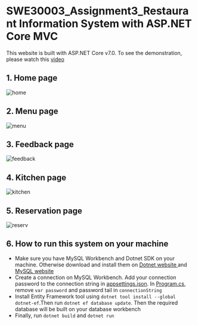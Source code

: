 # SWE30003_Assignment3_Restaurant Information System with ASP.NET Core MVC</h1>
This website is built with ASP.NET Core v7.0. To see the demonstration, please watch this [video](https://www.youtube.com/watch?v=bMnRvEmOjUs)

## 1. Home page
![home](https://drive.google.com/uc?export=view&id=1ok_iTkZSI0OvRHaP8ZAyjOIsWwkmkXTr)

## 2. Menu page
![menu](https://drive.google.com/uc?export=view&id=1TortiwOgJ3s1APOHZaX6SfYtlG7SR313)

## 3. Feedback page
![feedback](https://drive.google.com/uc?export=view&id=19CfyEl8FIHob8gshAlcCNG7YtDz3FXZi)

## 4. Kitchen page
![kitchen](https://drive.google.com/uc?export=view&id=1jysqk55kjiaLKwPXuEd9wYZyu1_EA9rP)

## 5. Reservation page
![reserv](https://drive.google.com/uc?export=view&id=1d7_yVzqBwyHiuvi3QITSWIVDilKCXJGi)

## 6. How to run this system on your machine
- Make sure you have MySQL Workbench and Dotnet SDK on your machine. Otherwise download and install them on [Dotnet website ](https://dotnet.microsoft.com/en-us/download) and [MySQL website](https://www.mysql.com/products/workbench/)
- Create a connection on MySQL Workbench. Add your connection password to the connection string in [appsettings.json](appsettings.json). In [Program.cs](Program.cs), remove `var password` and password tail in `connectionString`
- Install Entity Framework tool using `dotnet tool install --global dotnet-ef`.Then run `dotnet ef database update`. Then the required database will be built on your database workbench
- Finally, run `dotnet build` and `dotnet run`
